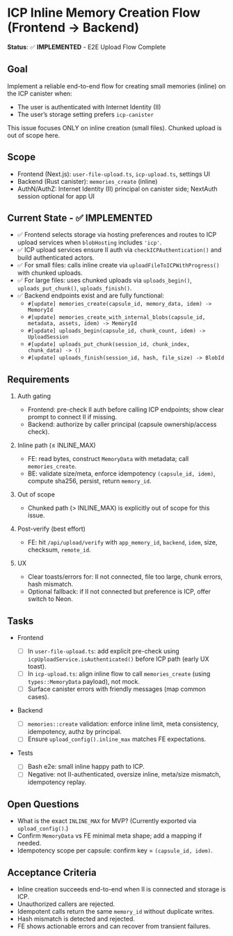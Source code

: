 # ICP Inline Memory Creation Flow (Frontend → Backend)

**Status**: ✅ **IMPLEMENTED** - E2E Upload Flow Complete

## Goal

Implement a reliable end-to-end flow for creating small memories (inline) on the ICP canister when:

- The user is authenticated with Internet Identity (II)
- The user’s storage setting prefers `icp-canister`

This issue focuses ONLY on inline creation (small files). Chunked upload is out of scope here.

## Scope

- Frontend (Next.js): `user-file-upload.ts`, `icp-upload.ts`, settings UI
- Backend (Rust canister): `memories_create` (inline)
- AuthN/AuthZ: Internet Identity (II) principal on canister side; NextAuth session optional for app UI

## Current State - ✅ **IMPLEMENTED**

- ✅ Frontend selects storage via hosting preferences and routes to ICP upload services when `blobHosting` includes `'icp'`.
- ✅ ICP upload services ensure II auth via `checkICPAuthentication()` and build authenticated actors.
- ✅ For small files: calls inline create via `uploadFileToICPWithProgress()` with chunked uploads.
- ✅ For large files: uses chunked uploads via `uploads_begin()`, `uploads_put_chunk()`, `uploads_finish()`.
- ✅ Backend endpoints exist and are fully functional:
  - `#[update] memories_create(capsule_id, memory_data, idem) -> MemoryId`
  - `#[update] memories_create_with_internal_blobs(capsule_id, metadata, assets, idem) -> MemoryId`
  - `#[update] uploads_begin(capsule_id, chunk_count, idem) -> UploadSession`
  - `#[update] uploads_put_chunk(session_id, chunk_index, chunk_data) -> ()`
  - `#[update] uploads_finish(session_id, hash, file_size) -> BlobId`

## Requirements

1. Auth gating

   - Frontend: pre-check II auth before calling ICP endpoints; show clear prompt to connect II if missing.
   - Backend: authorize by caller principal (capsule ownership/access check).

2. Inline path (≤ INLINE_MAX)

   - FE: read bytes, construct `MemoryData` with metadata; call `memories_create`.
   - BE: validate size/meta, enforce idempotency `(capsule_id, idem)`, compute sha256, persist, return `memory_id`.

3. Out of scope

   - Chunked path (> INLINE_MAX) is explicitly out of scope for this issue.

4. Post-verify (best effort)

   - FE: hit `/api/upload/verify` with `app_memory_id`, `backend`, `idem`, size, checksum, `remote_id`.

5. UX
   - Clear toasts/errors for: II not connected, file too large, chunk errors, hash mismatch.
   - Optional fallback: if II not connected but preference is ICP, offer switch to Neon.

## Tasks

- Frontend

  - [ ] In `user-file-upload.ts`: add explicit pre-check using `icpUploadService.isAuthenticated()` before ICP path (early UX toast).
  - [ ] In `icp-upload.ts`: align inline flow to call `memories_create` (using `types::MemoryData` payload), not mock.
  - [ ] Surface canister errors with friendly messages (map common cases).

- Backend

  - [ ] `memories::create` validation: enforce inline limit, meta consistency, idempotency, authz by principal.
  - [ ] Ensure `upload_config().inline_max` matches FE expectations.

- Tests
  - [ ] Bash e2e: small inline happy path to ICP.
  - [ ] Negative: not II-authenticated, oversize inline, meta/size mismatch, idempotency replay.

## Open Questions

- What is the exact `INLINE_MAX` for MVP? (Currently exported via `upload_config()`.)
- Confirm `MemoryData` vs FE minimal meta shape; add a mapping if needed.
- Idempotency scope per capsule: confirm key = `(capsule_id, idem)`.

## Acceptance Criteria

- Inline creation succeeds end-to-end when II is connected and storage is ICP.
- Unauthorized callers are rejected.
- Idempotent calls return the same `memory_id` without duplicate writes.
- Hash mismatch is detected and rejected.
- FE shows actionable errors and can recover from transient failures.
